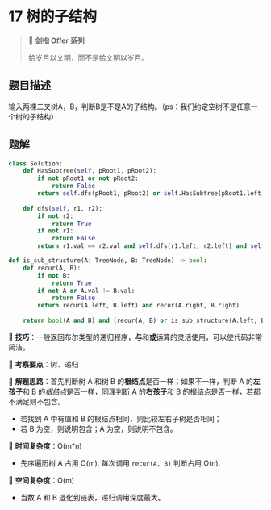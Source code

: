 # 17 树的子结构

> 🌟 **剑指 Offer 系列**
>
> 给岁月以文明，而不是给文明以岁月。

## 题目描述

输入两棵二叉树A，B，判断B是不是A的子结构。（ps：我们约定空树不是任意一个树的子结构）

## 题解

```python
class Solution:
    def HasSubtree(self, pRoot1, pRoot2):
        if not pRoot1 or not pRoot2:
            return False
        return self.dfs(pRoot1, pRoot2) or self.HasSubtree(pRoot1.left, pRoot2) or self.HasSubtree(pRoot1.right, pRoot2)
    
    def dfs(self, r1, r2):
        if not r2:
            return True
        if not r1:
            return False
        return r1.val == r2.val and self.dfs(r1.left, r2.left) and self.dfs(r1.right, r2.right)
```

```python
def is_sub_structure(A: TreeNode, B: TreeNode) -> bool:
    def recur(A, B):
        if not B:
            return True
        if not A or A.val != B.val:
            return False
        return recur(A.left, B.left) and recur(A.right, B.right)
    
    return bool(A and B) and (recur(A, B) or is_sub_structure(A.left, B) or is_sub_structure(A.right, B))
```

🍦 **技巧**：一般返回布尔类型的递归程序，**与**和**或**运算的灵活使用，可以使代码非常简洁。

🍥 **考察要点**：树、递归

🍬 **解题思路**：首先判断树 A 和树 B 的**根结点**是否一样；如果不一样，判断 A 的**左孩子**和 B 的*根结点*是否一样，同理判断 A 的**右孩子**和 B 的根结点是否一样，若都不满足则不包含。

- 若找到 A 中有值和 B 的根结点相同，则比较左右子树是否相同；
- 若 B 为空，则说明包含；A 为空，则说明不包含。

🍉 **时间复杂度**：O(m*n)

- 先序遍历树 A 占用 O(m), 每次调用 `recur(A, B)` 判断占用 O(n).

🍭 **空间复杂度**：O(m)

- 当数 A 和 B 退化到链表，递归调用深度最大。
